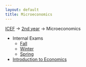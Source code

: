 ```yaml
---
layout: default
title: Microeconomics
---
```


[ICEF](../../) &#8594; [2nd year](../) &#8594; Microeconomics

- Internal Exams
    - [Fall](https://drive.google.com/folderview?id=0BzYWFlmkZnWJN2dBXzRnUXR2Rlk#list)
    - [Winter](https://drive.google.com/folderview?id=0BzYWFlmkZnWJUDdsbGJydU9GbEk#list)
    - [Spring](https://drive.google.com/folderview?id=0BzYWFlmkZnWJVXlkZVBma1RfUmc#list)
- [Introduction to Economics](https://drive.google.com/folderview?id=0BzYWFlmkZnWJeklRdGlmQTlUdjA#list)